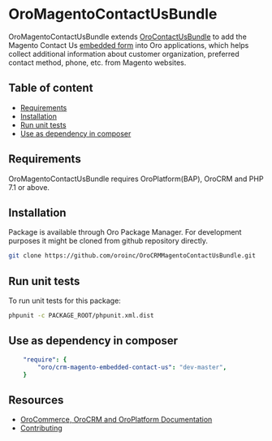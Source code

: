 # OroMagentoContactUsBundle

OroMagentoContactUsBundle extends [OroContactUsBundle](https://github.com/oroinc/crm/tree/4.1/src/Oro/Bundle/ContactUsBundle) to add the Magento Contact Us [embedded form](https://github.com/oroinc/platform/tree/4.1/src/Oro/Bundle/EmbeddedFormBundle) into Oro applications, which helps collect additional information about customer organization, preferred contact method, phone, etc. from Magento websites.

Table of content
-----------------

- [Requirements](#requirements)
- [Installation](#installation)
- [Run unit tests](#run-unit-tests)
- [Use as dependency in composer](#use-as-dependency-in-composer)

Requirements
------------

OroMagentoContactUsBundle requires OroPlatform(BAP), OroCRM and PHP 7.1 or above.

Installation
------------

Package is available through Oro Package Manager.
For development purposes it might be cloned from github repository directly.

```bash
git clone https://github.com/oroinc/OroCRMMagentoContactUsBundle.git
```

Run unit tests
--------------

To run unit tests for this package:

```bash
phpunit -c PACKAGE_ROOT/phpunit.xml.dist
```

Use as dependency in composer
-----------------------------

```yaml
    "require": {
        "oro/crm-magento-embedded-contact-us": "dev-master",
    }
```

Resources
---------

  * [OroCommerce, OroCRM and OroPlatform Documentation](https://doc.oroinc.com)
  * [Contributing](https://doc.oroinc.com/community/contribute/)
